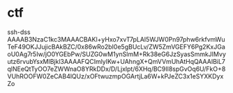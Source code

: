 # ctf
ssh-dss AAAAB3NzaC1kc3MAAACBAKl+yHxo7xvT7pLAI5WJW0Pn97phw6rkfvmWuTeF49OKJJujicBAkBZC/0x86wRo2bI0e5gBUcLv/ZW5ZmVGEFY6Pg2KxJGaoU0Ag7r5Iw/jO0YGEbPw/SUZG0wM1ynSlmM+Rk38eG6JzSyasSmmkJIMvyutz6rvubYsxMlBjkl3AAAAFQCImlyIKw+UAhngX+QmVVmUhAtHqQAAAIBiL7qlNEeQtTyOO7eZWWnaO8YRkDDx/D/Ljxlpt/6XHq/BC9Il8spGvOq6U/FkO+8VUhROOFW0ZeCAB4lQUz/xOFtwuzmpOGArtjLa6W+kPJeZC3x1eSYXKDyxZo

